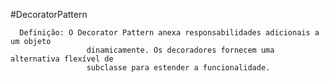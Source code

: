 #DecoratorPattern


	  Definição: O Decorator Pattern anexa responsabilidades adicionais a um objeto
                     dinamicamente. Os decoradores fornecem uma alternativa flexível de 
                     subclasse para estender a funcionalidade.
